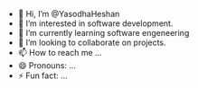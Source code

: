 - 👋 Hi, I’m @YasodhaHeshan
- 👀 I’m interested in software development.
- 🌱 I’m currently learning software engeneering
- 💞️ I’m looking to collaborate on projects.
- 📫 How to reach me ...
- 😄 Pronouns: ...
- ⚡ Fun fact: ...

<!---
YasodhaHeshan/YasodhaHeshan is a ✨ special ✨ repository because its `README.md` (this file) appears on your GitHub profile.
You can click the Preview link to take a look at your changes.
--->
